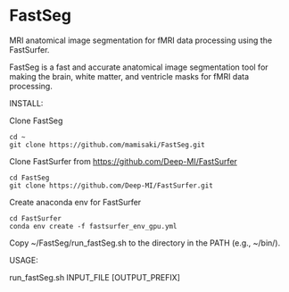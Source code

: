# FastSeg
MRI anatomical image segmentation for fMRI data processing using the FastSurfer.

FastSeg is a fast and accurate anatomical image segmentation tool for making the brain, white matter, and ventricle masks for fMRI data processing.

INSTALL:

Clone FastSeg
```
cd ~
git clone https://github.com/mamisaki/FastSeg.git
```

Clone FastSurfer from https://github.com/Deep-MI/FastSurfer
```
cd FastSeg
git clone https://github.com/Deep-MI/FastSurfer.git
```

Create anaconda env for FastSurfer
```
cd FastSurfer
conda env create -f fastsurfer_env_gpu.yml
```

Copy ~/FastSeg/run_fastSeg.sh to the directory in the PATH (e.g., ~/bin/).

USAGE:

run_fastSeg.sh INPUT_FILE [OUTPUT_PREFIX]
